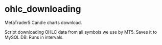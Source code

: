 # ohlc_downloading

MetaTrader5 Candle charts download.

Script downloading OHLC data from all symbols we use by MT5. Saves it to MySQL DB.
Runs in intervals.

